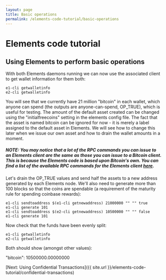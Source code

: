 ```yaml
---
layout: page
title: Basic operations
permalink: /elements-code-tutorial/basic-operations
---
```


# Elements code tutorial

## Using Elements to perform basic operations

With both Elements daemons running we can now use the associated client to get wallet information for them both:

~~~~
e1-cli getwalletinfo
e2-cli getwalletinfo
~~~~

You will see that we currently have 21 million "bitcoin" in each wallet, which anyone can spend (the outputs are anyone-can-spend, OP_TRUE), which is useful for testing. The amount of the default asset created can be changed using the "initialfreecoins" setting in the elements config file. The fact that the asset is named bitcoin can be ignored for now - it is merely a label assigned to the default asset in Elements. We will see how to change this later when we issue our own asset and how to drain the wallet amounts in a moment.

##### NOTE: You may notice that a lot of the RPC commands you can issue to an Elements client are the same as those you can issue to a Bitcoin client. This is because the Elements code is based upon Bitcoin's own. You can find a list of the available RPC commands for the Elements client [here](https://github.com/ElementsProject/elements/blob/f87a264075841666986212612b96fba54a26a826/src/rpc/client.cpp). 

Let's drain the OP_TRUE values and send half the assets to a new address generated by each Elements node. We'll also need to generate more than 100 blocks so that the coins are spendable (a requirement of the maturity rule for spending coinbase rewards):

~~~~
e1-cli sendtoaddress $(e1-cli getnewaddress) 21000000 "" "" true
e1-cli generate 101
e1-cli sendtoaddress $(e2-cli getnewaddress) 10500000 "" "" false
e1-cli generate 101
~~~~

Now check that the funds have been evenly split:

~~~~
e1-cli getwalletinfo
e2-cli getwalletinfo
~~~~

Both should show (amongst other values):

<div class="console-output">"bitcoin": 10500000.00000000</div>

[Next: Using Confidential Transactions]({{ site.url }}/elements-code-tutorial/confidential-transactions)

